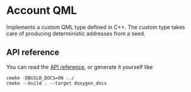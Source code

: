 # Account QML 

Implements a custom QML type defined in C++. The custom type takes care of producing deterministic addresses from a seed.


## API reference

You can read the [API reference](https://eddytheco.github.io/account/), or generate it yourself like
```
cmake -DBUILD_DOCS=ON ../
cmake --build . --target doxygen_docs
```

